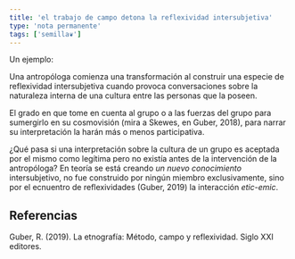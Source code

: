 ```yaml
---
title: 'el trabajo de campo detona la reflexividad intersubjetiva'
type: 'nota permanente'
tags: ['semilla❦']
---
```


Un ejemplo:

Una antropóloga comienza una transformación al construir una especie de reflexividad intersubjetiva cuando provoca conversaciones sobre la naturaleza interna de una cultura entre las personas que la poseen.

El grado en que tome en cuenta al grupo o a las fuerzas del grupo para sumergirlo en su cosmovisión (mira a Skewes, en Guber, 2018), para narrar su interpretación la harán más o menos participativa.

¿Qué pasa si una interpretación sobre la cultura de un grupo es aceptada por el mismo como legítima pero no existía antes de la intervención de la antropóloga? En teoría se está creando *un nuevo conocimiento* intersubjetivo, no fue construido por ningún miembro exclusivamente, sino por el ecnuentro de reflexividades (Guber, 2019) la interacción *etic*-*emic*.

## Referencias

Guber, R. (2019). La etnografía: Método, campo y reflexividad. Siglo XXI editores.

